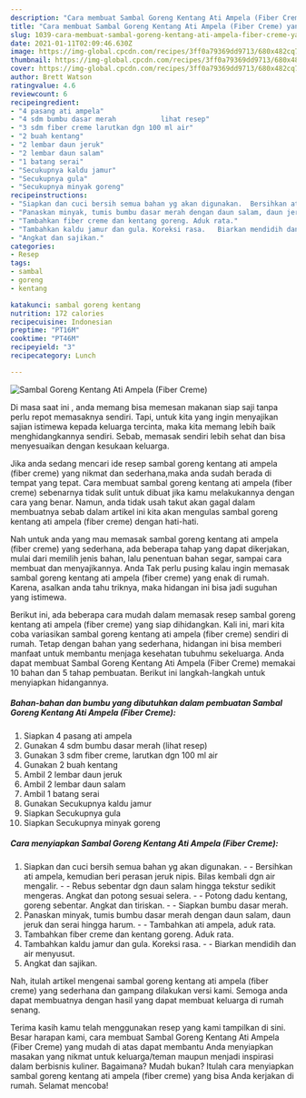 ```yaml
---
description: "Cara membuat Sambal Goreng Kentang Ati Ampela (Fiber Creme) yang enak Untuk Jualan"
title: "Cara membuat Sambal Goreng Kentang Ati Ampela (Fiber Creme) yang enak Untuk Jualan"
slug: 1039-cara-membuat-sambal-goreng-kentang-ati-ampela-fiber-creme-yang-enak-untuk-jualan
date: 2021-01-11T02:09:46.630Z
image: https://img-global.cpcdn.com/recipes/3ff0a79369dd9713/680x482cq70/sambal-goreng-kentang-ati-ampela-fiber-creme-foto-resep-utama.jpg
thumbnail: https://img-global.cpcdn.com/recipes/3ff0a79369dd9713/680x482cq70/sambal-goreng-kentang-ati-ampela-fiber-creme-foto-resep-utama.jpg
cover: https://img-global.cpcdn.com/recipes/3ff0a79369dd9713/680x482cq70/sambal-goreng-kentang-ati-ampela-fiber-creme-foto-resep-utama.jpg
author: Brett Watson
ratingvalue: 4.6
reviewcount: 6
recipeingredient:
- "4 pasang ati ampela"
- "4 sdm bumbu dasar merah           lihat resep"
- "3 sdm fiber creme larutkan dgn 100 ml air"
- "2 buah kentang"
- "2 lembar daun jeruk"
- "2 lembar daun salam"
- "1 batang serai"
- "Secukupnya kaldu jamur"
- "Secukupnya gula"
- "Secukupnya minyak goreng"
recipeinstructions:
- "Siapkan dan cuci bersih semua bahan yg akan digunakan.  Bersihkan ati ampela, kemudian beri perasan jeruk nipis. Bilas kembali dgn air mengalir.   Rebus sebentar dgn daun salam hingga tekstur sedikit mengeras. Angkat dan potong sesuai selera.  Potong dadu kentang, goreng sebentar. Angkat dan tiriskan.  Siapkan bumbu dasar merah."
- "Panaskan minyak, tumis bumbu dasar merah dengan daun salam, daun jeruk dan serai hingga harum.   Tambahkan ati ampela, aduk rata."
- "Tambahkan fiber creme dan kentang goreng. Aduk rata."
- "Tambahkan kaldu jamur dan gula. Koreksi rasa.   Biarkan mendidih dan air menyusut."
- "Angkat dan sajikan."
categories:
- Resep
tags:
- sambal
- goreng
- kentang

katakunci: sambal goreng kentang 
nutrition: 172 calories
recipecuisine: Indonesian
preptime: "PT16M"
cooktime: "PT46M"
recipeyield: "3"
recipecategory: Lunch

---
```



![Sambal Goreng Kentang Ati Ampela (Fiber Creme)](https://img-global.cpcdn.com/recipes/3ff0a79369dd9713/680x482cq70/sambal-goreng-kentang-ati-ampela-fiber-creme-foto-resep-utama.jpg)

Di masa  saat ini , anda memang bisa memesan makanan siap saji tanpa perlu repot memasaknya sendiri. Tapi, untuk kita yang ingin menyajikan sajian istimewa kepada keluarga tercinta, maka kita memang lebih baik menghidangkannya sendiri. Sebab, memasak sendiri lebih sehat dan bisa menyesuaikan dengan kesukaan keluarga.

Jika anda sedang mencari ide resep sambal goreng kentang ati ampela (fiber creme) yang nikmat dan sederhana,maka anda sudah berada di tempat yang tepat. Cara membuat sambal goreng kentang ati ampela (fiber creme)  sebenarnya tidak sulit untuk dibuat jika kamu melakukannya dengan cara yang benar. Namun, anda tidak usah takut akan gagal dalam membuatnya 
sebab dalam artikel ini kita akan mengulas sambal goreng kentang ati ampela (fiber creme) dengan hati-hati.  



Nah untuk anda yang mau memasak sambal goreng kentang ati ampela (fiber creme) yang sederhana, ada beberapa tahap yang dapat dikerjakan, mulai dari memilih jenis bahan, lalu penentuan bahan segar, sampai cara membuat dan menyajikannya. Anda Tak perlu pusing kalau ingin memasak sambal goreng kentang ati ampela (fiber creme) yang enak di rumah. Karena, asalkan anda  tahu triknya, maka hidangan ini bisa jadi suguhan yang istimewa.

Berikut ini, ada beberapa cara mudah dalam memasak resep sambal goreng kentang ati ampela (fiber creme) yang siap dihidangkan. Kali ini, mari kita coba variasikan sambal goreng kentang ati ampela (fiber creme) sendiri di rumah. Tetap dengan bahan yang sederhana, hidangan ini bisa memberi manfaat untuk membantu menjaga kesehatan tubuhmu sekeluarga. Anda dapat membuat Sambal Goreng Kentang Ati Ampela (Fiber Creme) memakai 10 bahan dan 5 tahap pembuatan. Berikut ini langkah-langkah untuk menyiapkan hidangannya.

<!--inarticleads1-->

##### Bahan-bahan dan bumbu yang dibutuhkan dalam pembuatan Sambal Goreng Kentang Ati Ampela (Fiber Creme):

1. Siapkan 4 pasang ati ampela
1. Gunakan 4 sdm bumbu dasar merah           (lihat resep)
1. Gunakan 3 sdm fiber creme, larutkan dgn 100 ml air
1. Gunakan 2 buah kentang
1. Ambil 2 lembar daun jeruk
1. Ambil 2 lembar daun salam
1. Ambil 1 batang serai
1. Gunakan Secukupnya kaldu jamur
1. Siapkan Secukupnya gula
1. Siapkan Secukupnya minyak goreng




<!--inarticleads2-->

##### Cara menyiapkan Sambal Goreng Kentang Ati Ampela (Fiber Creme):

1. Siapkan dan cuci bersih semua bahan yg akan digunakan. -  - Bersihkan ati ampela, kemudian beri perasan jeruk nipis. Bilas kembali dgn air mengalir.  -  - Rebus sebentar dgn daun salam hingga tekstur sedikit mengeras. Angkat dan potong sesuai selera. -  - Potong dadu kentang, goreng sebentar. Angkat dan tiriskan. -  - Siapkan bumbu dasar merah.
1. Panaskan minyak, tumis bumbu dasar merah dengan daun salam, daun jeruk dan serai hingga harum.  -  - Tambahkan ati ampela, aduk rata.
1. Tambahkan fiber creme dan kentang goreng. Aduk rata.
1. Tambahkan kaldu jamur dan gula. Koreksi rasa.  -  - Biarkan mendidih dan air menyusut.
1. Angkat dan sajikan.




Nah, itulah artikel mengenai  sambal goreng kentang ati ampela (fiber creme)  yang sederhana dan gampang dilakukan versi kami. Semoga anda dapat membuatnya dengan hasil yang dapat membuat keluarga di rumah senang. 

Terima kasih kamu telah menggunakan resep yang kami tampilkan di sini. Besar harapan kami, cara membuat  Sambal Goreng Kentang Ati Ampela (Fiber Creme) yang mudah di atas dapat membantu Anda menyiapkan masakan yang nikmat untuk keluarga/teman maupun menjadi inspirasi dalam berbisnis kuliner. Bagaimana? Mudah bukan? Itulah cara menyiapkan sambal goreng kentang ati ampela (fiber creme) yang bisa Anda kerjakan di rumah. Selamat mencoba!

